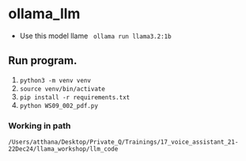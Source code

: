# ollama_llm
- Use this model llame ` ollama run llama3.2:1b`



## Run program.
1. `python3 -m venv venv`
2. `source venv/bin/activate`
3. `pip install -r requirements.txt`
4. `python WS09_002_pdf.py`



### Working in path
`/Users/atthana/Desktop/Private_Q/Trainings/17_voice_assistant_21-22Dec24/llama_workshop/llm_code`
